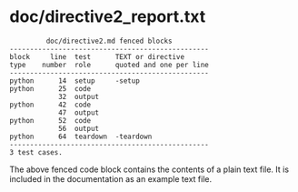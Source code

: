 # doc/directive2_report.txt
~~~
         doc/directive2.md fenced blocks
-------------------------------------------------
block     line  test      TEXT or directive
type    number  role      quoted and one per line
-------------------------------------------------
python      14  setup     -setup
python      25  code
            32  output
python      42  code
            47  output
python      52  code
            56  output
python      64  teardown  -teardown
-------------------------------------------------
3 test cases.
~~~
The above fenced code block contains the contents of a plain text file.
It is included in the documentation as an example text file.

